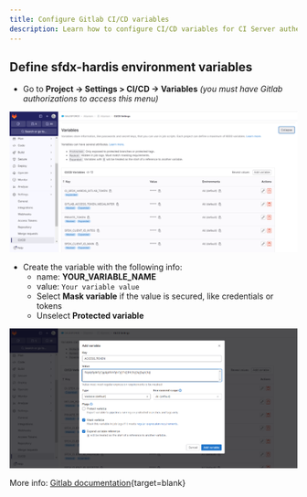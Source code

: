 ```yaml
---
title: Configure Gitlab CI/CD variables
description: Learn how to configure CI/CD variables for CI Server authentication to automate deployments with Gitlab
---
```

<!-- markdownlint-disable MD013 -->

## Define sfdx-hardis environment variables

- Go to **Project -> Settings > CI/CD -> Variables** _(you must have Gitlab authorizations to access this menu)_

![](assets/images/screenshot-gitlab-variables.png)

- Create the variable with the following info:
  - name: **YOUR_VARIABLE_NAME**
  - value: `Your variable value`
  - Select **Mask variable** if the value is secured, like credentials or tokens
  - Unselect **Protected variable**

![](assets/images/screenshot-add-variable-gitlab.png)

More info: [Gitlab documentation](https://docs.gitlab.com/ee/ci/variables/#for-a-project){target=blank}